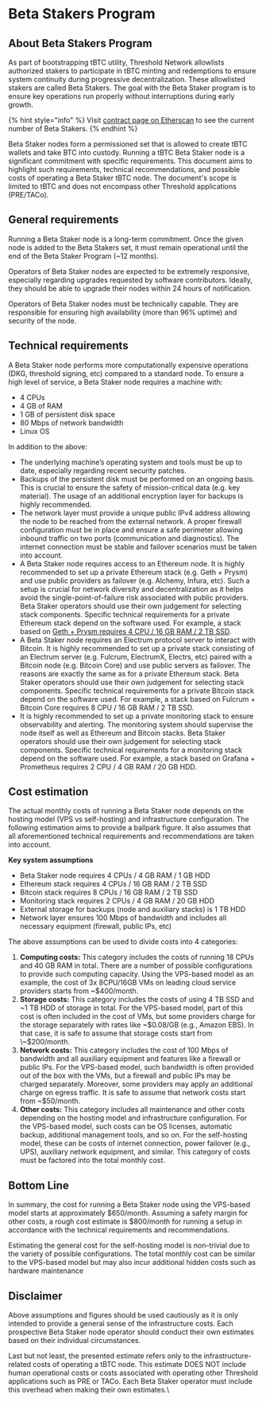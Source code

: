 # Beta Stakers Program

## About Beta Stakers Program

As part of bootstrapping tBTC utility, Threshold Network allowlists authorized stakers to participate in tBTC minting and redemptions to ensure system continuity during progressive decentralization. These allowlisted stakers are called Beta Stakers. The goal with the Beta Staker program is to ensure key operations run properly without interruptions during early growth.

{% hint style="info" %}
Visit [contract page on Etherscan](https://etherscan.io/address/0xc2731fb2823af3Efc2694c9bC86F444d5c5bb4Dc#readContract#F16) to see the current number of Beta Stakers.&#x20;
{% endhint %}

Beta Staker nodes form a permissioned set that is allowed to create tBTC wallets and take BTC into custody. Running a tBTC Beta Staker node is a significant commitment with specific requirements. This document aims to highlight such requirements, technical recommendations, and possible costs of operating a Beta Staker tBTC node. The document's scope is limited to tBTC and does not encompass other Threshold applications (PRE/TACo).

## General requirements

Running a Beta Staker node is a long-term commitment. Once the given node is added to the Beta Stakers set, it must remain operational until the end of the Beta Staker Program (\~12 months).

Operators of Beta Staker nodes are expected to be extremely responsive, especially regarding upgrades requested by software contributors. Ideally, they should be able to upgrade their nodes within 24 hours of notification.

Operators of Beta Staker nodes must be technically capable. They are responsible for ensuring high availability (more than 96% uptime) and security of the node.

## Technical requirements

A Beta Staker node performs more computationally expensive operations (DKG, threshold signing, etc) compared to a standard node. To ensure a high level of service, a Beta Staker node requires a machine with:

* 4 CPUs
* 4 GB of RAM
* 1 GB of persistent disk space
* 80 Mbps of network bandwidth
* Linux OS

In addition to the above:&#x20;

* The underlying machine’s operating system and tools must be up to date, especially regarding recent security patches.
* Backups of the persistent disk must be performed on an ongoing basis. This is crucial to ensure the safety of mission-critical data (e.g. key material). The usage of an additional encryption layer for backups is highly recommended.
* The network layer must provide a unique public IPv4 address allowing the node to be reached from the external network. A proper firewall configuration must be in place and ensure a safe perimeter allowing inbound traffic on two ports (communication and diagnostics). The internet connection must be stable and failover scenarios must be taken into account.
* A Beta Staker node requires access to an Ethereum node. It is highly recommended to set up a private Ethereum stack (e.g. Geth + Prysm) and use public providers as failover (e.g. Alchemy, Infura, etc). Such a setup is crucial for network diversity and decentralization as it helps avoid the single-point-of-failure risk associated with public providers. Beta Staker operators should use their own judgement for selecting stack components. Specific technical requirements for a private Ethereum stack depend on the software used. For example, a stack based on [Geth + Prysm requires 4 CPU / 16 GB RAM / 2 TB SSD](https://docs.prylabs.network/docs/install/install-with-script#step-1-review-prerequisites-and-best-practices).
* A Beta Staker node requires an Electrum protocol server to interact with Bitcoin. It is highly recommended to set up a private stack consisting of an Electrum server (e.g. Fulcrum, ElectrumX, Electrs, etc) paired with a Bitcoin node (e.g. Bitcoin Core) and use public servers as failover. The reasons are exactly the same as for a private Ethereum stack. Beta Staker operators should use their own judgement for selecting stack components. Specific technical requirements for a private Bitcoin stack depend on the software used. For example, a stack based on Fulcrum + Bitcoin Core requires 8 CPU / 16 GB RAM / 2 TB SSD.
* It is highly recommended to set up a private monitoring stack to ensure observability and alerting. The monitoring system should supervise the node itself as well as Ethereum and Bitcoin stacks. Beta Staker operators should use their own judgement for selecting stack components. Specific technical requirements for a monitoring stack depend on the software used. For example, a stack based on Grafana + Prometheus requires 2 CPU / 4 GB RAM / 20 GB HDD.

## Cost estimation

The actual monthly costs of running a Beta Staker node depends on the hosting model (VPS vs self-hosting) and infrastructure configuration. The following estimation aims to provide a ballpark figure. It also assumes that all aforementioned technical requirements and recommendations are taken into account.&#x20;

**Key system assumptions**

* Beta Staker node requires 4 CPUs / 4 GB RAM / 1 GB HDD
* Ethereum stack requires 4 CPUs / 16 GB RAM / 2 TB SSD
* Bitcoin stack requires 8 CPUs / 16 GB RAM / 2 TB SSD
* Monitoring stack requires 2 CPUs / 4 GB RAM / 20 GB HDD
* External storage for backups (node and auxiliary stacks) is 1 TB HDD
* Network layer ensures 100 Mbps of bandwidth and includes all necessary equipment (firewall, public IPs, etc)

The above assumptions can be used to divide costs into 4 categories:

1. **Computing costs:** This category includes the costs of running 18 CPUs and 40 GB RAM in total. There are a number of possible configurations to provide such computing capacity. Using the VPS-based model as an example, the cost of 3x 8CPU/16GB VMs on leading cloud service providers starts from \~$400/month.
2. **Storage costs:** This category includes the costs of using 4 TB SSD and \~1 TB HDD of storage in total. For the VPS-based model, part of this cost is often included in the cost of VMs, but some providers charge for the storage separately with rates like \~$0.08/GB (e.g., Amazon EBS). In that case, it is safe to assume that storage costs start from \~$200/month.
3. **Network costs:** This category includes the cost of 100 Mbps of bandwidth and all auxiliary equipment and features like a firewall or public IPs. For the VPS-based model, such bandwidth is often provided out of the box with the VMs, but a firewall and public IPs may be charged separately. Moreover, some providers may apply an additional charge on egress traffic. It is safe to assume that network costs start from \~$50/month.
4. **Other costs:** This category includes all maintenance and other costs depending on the hosting model and infrastructure configuration. For the VPS-based model, such costs can be OS licenses, automatic backup, additional management tools, and so on. For the self-hosting model, these can be costs of internet connection, power failover (e.g., UPS), auxiliary network equipment, and similar. This category of costs must be factored into the total monthly cost.

## Bottom Line

In summary, the cost for running a Beta Staker node using the VPS-based model starts at approximately $650/month. Assuming a safety margin for other costs, a rough cost estimate is $800/month for running a setup in accordance with the technical requirements and recommendations.&#x20;

Estimating the general cost for the self-hosting model is non-trivial due to the variety of possible configurations. The total monthly cost can be similar to the VPS-based model but may also incur additional hidden costs such as hardware maintenance

## **Disclaimer**

Above assumptions and figures should be used cautiously as it is only intended to provide a general sense of the infrastructure costs. Each prospective Beta Staker node operator should conduct their own estimates based on their individual circumstances.&#x20;

Last but not least, the presented estimate refers only to the infrastructure-related costs of operating a tBTC node. This estimate DOES NOT include human operational costs or costs associated with operating other Threshold applications such as PRE or TACo. Each Beta Staker operator must include this overhead when making their own estimates.\
